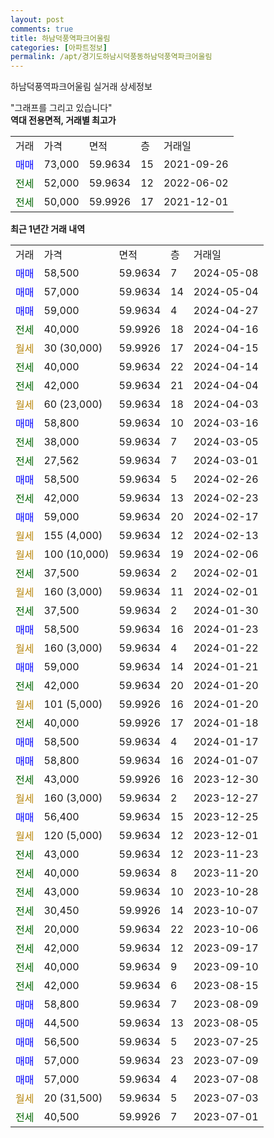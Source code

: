 ```yaml
---
layout: post
comments: true
title: 하남덕풍역파크어울림
categories: [아파트정보]
permalink: /apt/경기도하남시덕풍동하남덕풍역파크어울림
---
```


하남덕풍역파크어울림 실거래 상세정보

<script type="text/javascript">
  google.charts.load('current', {'packages':['line', 'corechart']});
  google.charts.setOnLoadCallback(drawChart);

  function drawChart() {
    var data = new google.visualization.DataTable();
    data.addColumn('date', '거래일');
    data.addColumn('number', "매매");
    data.addColumn('number', "전세");
    data.addColumn('number', "전매");

    data.addRows([[new Date(Date.parse("2024-05-08")), 58500, null, null], [new Date(Date.parse("2024-05-04")), 57000, null, null], [new Date(Date.parse("2024-04-27")), 59000, null, null], [new Date(Date.parse("2024-04-16")), null, 40000, null], [new Date(Date.parse("2024-04-15")), null, null, null], [new Date(Date.parse("2024-04-14")), null, 40000, null], [new Date(Date.parse("2024-04-04")), null, 42000, null], [new Date(Date.parse("2024-04-03")), null, null, null], [new Date(Date.parse("2024-03-16")), 58800, null, null], [new Date(Date.parse("2024-03-05")), null, 38000, null], [new Date(Date.parse("2024-03-01")), null, 27562, null], [new Date(Date.parse("2024-02-26")), 58500, null, null], [new Date(Date.parse("2024-02-23")), null, 42000, null], [new Date(Date.parse("2024-02-17")), 59000, null, null], [new Date(Date.parse("2024-02-13")), null, null, null], [new Date(Date.parse("2024-02-06")), null, null, null], [new Date(Date.parse("2024-02-01")), null, 37500, null], [new Date(Date.parse("2024-02-01")), null, null, null], [new Date(Date.parse("2024-01-30")), null, 37500, null], [new Date(Date.parse("2024-01-23")), 58500, null, null], [new Date(Date.parse("2024-01-22")), null, null, null], [new Date(Date.parse("2024-01-21")), 59000, null, null], [new Date(Date.parse("2024-01-20")), null, 42000, null], [new Date(Date.parse("2024-01-20")), null, null, null], [new Date(Date.parse("2024-01-18")), null, 40000, null], [new Date(Date.parse("2024-01-17")), 58500, null, null], [new Date(Date.parse("2024-01-07")), 58800, null, null], [new Date(Date.parse("2023-12-30")), null, 43000, null], [new Date(Date.parse("2023-12-27")), null, null, null], [new Date(Date.parse("2023-12-25")), 56400, null, null], [new Date(Date.parse("2023-12-01")), null, null, null], [new Date(Date.parse("2023-11-23")), null, 43000, null], [new Date(Date.parse("2023-11-20")), null, 40000, null], [new Date(Date.parse("2023-10-28")), null, 43000, null], [new Date(Date.parse("2023-10-07")), null, 30450, null], [new Date(Date.parse("2023-10-06")), null, 20000, null], [new Date(Date.parse("2023-09-17")), null, 42000, null], [new Date(Date.parse("2023-09-10")), null, 40000, null], [new Date(Date.parse("2023-08-15")), null, 42000, null], [new Date(Date.parse("2023-08-09")), 58800, null, null], [new Date(Date.parse("2023-08-05")), 44500, null, null], [new Date(Date.parse("2023-07-25")), 56500, null, null], [new Date(Date.parse("2023-07-09")), 57000, null, null], [new Date(Date.parse("2023-07-08")), 57000, null, null], [new Date(Date.parse("2023-07-03")), null, null, null], [new Date(Date.parse("2023-07-01")), null, 40500, null]]);

    var options = {
      hAxis: {
        format: 'yyyy/MM/dd'
      },    
      lineWidth: 0,
      pointsVisible: true,    
      title: '최근 1년간 유형별 실거래가 분포',
      legend: { position: 'bottom' }
    };

    var formatter = new google.visualization.NumberFormat({pattern:'###,###'} );
    formatter.format(data, 1);
    formatter.format(data, 2);
    
    setTimeout(function() {
        var chart = new google.visualization.LineChart(document.getElementById('columnchart_material'));
        chart.draw(data, (options));
        document.getElementById('loading').style.display = 'none';
    }, 200);
  }
</script>


<div id="loading" style="z-index:20; display: block; margin-left: 0px">"그래프를 그리고 있습니다"</div>
<div id="columnchart_material" style="width: 95%; margin-left: 0px; display: block"></div>
<!-- contents start -->
<b>역대 전용면적, 거래별 최고가</b>
<table class="sortable">
    <tr>
      <td>거래</td>
      <td>가격</td>
      <td>면적</td>
      <td>층</td>
      <td>거래일</td>
    </tr>
        <tr>
          <td><a style="color: blue">매매</a></td>
          <td>73,000</td>
          <td>59.9634</td>
          <td>15</td>
          <td>2021-09-26</td>
        </tr>        
        <tr>
              <td><a style="color: darkgreen">전세</a></td>
              <td>52,000</td>
              <td>59.9634</td>
              <td>12</td>
              <td>2022-06-02</td>
            </tr>            <tr>
              <td><a style="color: darkgreen">전세</a></td>
              <td>50,000</td>
              <td>59.9926</td>
              <td>17</td>
              <td>2021-12-01</td>
            </tr>        
    
</table>

<b>최근 1년간 거래 내역</b>

<table class="sortable">
    <tr>
      <td>거래</td>
      <td>가격</td>
      <td>면적</td>
      <td>층</td>
      <td>거래일</td>
    </tr>
    <tr>
      <td><a style="color: blue">매매</a></td>
      <td>58,500</td>
      <td>59.9634</td>
      <td>7</td>
      <td>2024-05-08</td>
    </tr>          <tr>
      <td><a style="color: blue">매매</a></td>
      <td>57,000</td>
      <td>59.9634</td>
      <td>14</td>
      <td>2024-05-04</td>
    </tr>          <tr>
      <td><a style="color: blue">매매</a></td>
      <td>59,000</td>
      <td>59.9634</td>
      <td>4</td>
      <td>2024-04-27</td>
    </tr>          <tr>
      <td><a style="color: darkgreen">전세</a></td>
      <td>40,000</td>
      <td>59.9926</td>
      <td>18</td>
      <td>2024-04-16</td>
    </tr>          <tr>
      <td><a style="color: darkgoldenrod">월세</a></td>
      <td>30 (30,000)</td>
      <td>59.9926</td>
      <td>17</td>
      <td>2024-04-15</td>
    </tr>          <tr>
      <td><a style="color: darkgreen">전세</a></td>
      <td>40,000</td>
      <td>59.9634</td>
      <td>22</td>
      <td>2024-04-14</td>
    </tr>          <tr>
      <td><a style="color: darkgreen">전세</a></td>
      <td>42,000</td>
      <td>59.9634</td>
      <td>21</td>
      <td>2024-04-04</td>
    </tr>          <tr>
      <td><a style="color: darkgoldenrod">월세</a></td>
      <td>60 (23,000)</td>
      <td>59.9634</td>
      <td>18</td>
      <td>2024-04-03</td>
    </tr>          <tr>
      <td><a style="color: blue">매매</a></td>
      <td>58,800</td>
      <td>59.9634</td>
      <td>10</td>
      <td>2024-03-16</td>
    </tr>          <tr>
      <td><a style="color: darkgreen">전세</a></td>
      <td>38,000</td>
      <td>59.9634</td>
      <td>7</td>
      <td>2024-03-05</td>
    </tr>          <tr>
      <td><a style="color: darkgreen">전세</a></td>
      <td>27,562</td>
      <td>59.9634</td>
      <td>7</td>
      <td>2024-03-01</td>
    </tr>          <tr>
      <td><a style="color: blue">매매</a></td>
      <td>58,500</td>
      <td>59.9634</td>
      <td>5</td>
      <td>2024-02-26</td>
    </tr>          <tr>
      <td><a style="color: darkgreen">전세</a></td>
      <td>42,000</td>
      <td>59.9634</td>
      <td>13</td>
      <td>2024-02-23</td>
    </tr>          <tr>
      <td><a style="color: blue">매매</a></td>
      <td>59,000</td>
      <td>59.9634</td>
      <td>20</td>
      <td>2024-02-17</td>
    </tr>          <tr>
      <td><a style="color: darkgoldenrod">월세</a></td>
      <td>155 (4,000)</td>
      <td>59.9634</td>
      <td>12</td>
      <td>2024-02-13</td>
    </tr>          <tr>
      <td><a style="color: darkgoldenrod">월세</a></td>
      <td>100 (10,000)</td>
      <td>59.9634</td>
      <td>19</td>
      <td>2024-02-06</td>
    </tr>          <tr>
      <td><a style="color: darkgreen">전세</a></td>
      <td>37,500</td>
      <td>59.9634</td>
      <td>2</td>
      <td>2024-02-01</td>
    </tr>          <tr>
      <td><a style="color: darkgoldenrod">월세</a></td>
      <td>160 (3,000)</td>
      <td>59.9634</td>
      <td>11</td>
      <td>2024-02-01</td>
    </tr>          <tr>
      <td><a style="color: darkgreen">전세</a></td>
      <td>37,500</td>
      <td>59.9634</td>
      <td>2</td>
      <td>2024-01-30</td>
    </tr>          <tr>
      <td><a style="color: blue">매매</a></td>
      <td>58,500</td>
      <td>59.9634</td>
      <td>16</td>
      <td>2024-01-23</td>
    </tr>          <tr>
      <td><a style="color: darkgoldenrod">월세</a></td>
      <td>160 (3,000)</td>
      <td>59.9634</td>
      <td>4</td>
      <td>2024-01-22</td>
    </tr>          <tr>
      <td><a style="color: blue">매매</a></td>
      <td>59,000</td>
      <td>59.9634</td>
      <td>14</td>
      <td>2024-01-21</td>
    </tr>          <tr>
      <td><a style="color: darkgreen">전세</a></td>
      <td>42,000</td>
      <td>59.9634</td>
      <td>20</td>
      <td>2024-01-20</td>
    </tr>          <tr>
      <td><a style="color: darkgoldenrod">월세</a></td>
      <td>101 (5,000)</td>
      <td>59.9926</td>
      <td>16</td>
      <td>2024-01-20</td>
    </tr>          <tr>
      <td><a style="color: darkgreen">전세</a></td>
      <td>40,000</td>
      <td>59.9926</td>
      <td>17</td>
      <td>2024-01-18</td>
    </tr>          <tr>
      <td><a style="color: blue">매매</a></td>
      <td>58,500</td>
      <td>59.9634</td>
      <td>4</td>
      <td>2024-01-17</td>
    </tr>          <tr>
      <td><a style="color: blue">매매</a></td>
      <td>58,800</td>
      <td>59.9634</td>
      <td>16</td>
      <td>2024-01-07</td>
    </tr>          <tr>
      <td><a style="color: darkgreen">전세</a></td>
      <td>43,000</td>
      <td>59.9926</td>
      <td>16</td>
      <td>2023-12-30</td>
    </tr>          <tr>
      <td><a style="color: darkgoldenrod">월세</a></td>
      <td>160 (3,000)</td>
      <td>59.9634</td>
      <td>2</td>
      <td>2023-12-27</td>
    </tr>          <tr>
      <td><a style="color: blue">매매</a></td>
      <td>56,400</td>
      <td>59.9634</td>
      <td>15</td>
      <td>2023-12-25</td>
    </tr>          <tr>
      <td><a style="color: darkgoldenrod">월세</a></td>
      <td>120 (5,000)</td>
      <td>59.9634</td>
      <td>12</td>
      <td>2023-12-01</td>
    </tr>          <tr>
      <td><a style="color: darkgreen">전세</a></td>
      <td>43,000</td>
      <td>59.9634</td>
      <td>12</td>
      <td>2023-11-23</td>
    </tr>          <tr>
      <td><a style="color: darkgreen">전세</a></td>
      <td>40,000</td>
      <td>59.9634</td>
      <td>8</td>
      <td>2023-11-20</td>
    </tr>          <tr>
      <td><a style="color: darkgreen">전세</a></td>
      <td>43,000</td>
      <td>59.9634</td>
      <td>10</td>
      <td>2023-10-28</td>
    </tr>          <tr>
      <td><a style="color: darkgreen">전세</a></td>
      <td>30,450</td>
      <td>59.9926</td>
      <td>14</td>
      <td>2023-10-07</td>
    </tr>          <tr>
      <td><a style="color: darkgreen">전세</a></td>
      <td>20,000</td>
      <td>59.9634</td>
      <td>22</td>
      <td>2023-10-06</td>
    </tr>          <tr>
      <td><a style="color: darkgreen">전세</a></td>
      <td>42,000</td>
      <td>59.9634</td>
      <td>12</td>
      <td>2023-09-17</td>
    </tr>          <tr>
      <td><a style="color: darkgreen">전세</a></td>
      <td>40,000</td>
      <td>59.9634</td>
      <td>9</td>
      <td>2023-09-10</td>
    </tr>          <tr>
      <td><a style="color: darkgreen">전세</a></td>
      <td>42,000</td>
      <td>59.9634</td>
      <td>6</td>
      <td>2023-08-15</td>
    </tr>          <tr>
      <td><a style="color: blue">매매</a></td>
      <td>58,800</td>
      <td>59.9634</td>
      <td>7</td>
      <td>2023-08-09</td>
    </tr>          <tr>
      <td><a style="color: blue">매매</a></td>
      <td>44,500</td>
      <td>59.9634</td>
      <td>13</td>
      <td>2023-08-05</td>
    </tr>          <tr>
      <td><a style="color: blue">매매</a></td>
      <td>56,500</td>
      <td>59.9634</td>
      <td>5</td>
      <td>2023-07-25</td>
    </tr>          <tr>
      <td><a style="color: blue">매매</a></td>
      <td>57,000</td>
      <td>59.9634</td>
      <td>23</td>
      <td>2023-07-09</td>
    </tr>          <tr>
      <td><a style="color: blue">매매</a></td>
      <td>57,000</td>
      <td>59.9634</td>
      <td>4</td>
      <td>2023-07-08</td>
    </tr>          <tr>
      <td><a style="color: darkgoldenrod">월세</a></td>
      <td>20 (31,500)</td>
      <td>59.9634</td>
      <td>5</td>
      <td>2023-07-03</td>
    </tr>          <tr>
      <td><a style="color: darkgreen">전세</a></td>
      <td>40,500</td>
      <td>59.9926</td>
      <td>7</td>
      <td>2023-07-01</td>
    </tr>      </table>
<!-- contents end -->    

